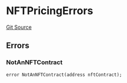 # NFTPricingErrors
[Git Source](https://github.com/thrackle-io/tron/blob/a32755ef70ede3dfc3a49e226e4b15ac07a36ebd/src/common/IErrors.sol)


## Errors
### NotAnNFTContract

```solidity
error NotAnNFTContract(address nftContract);
```

